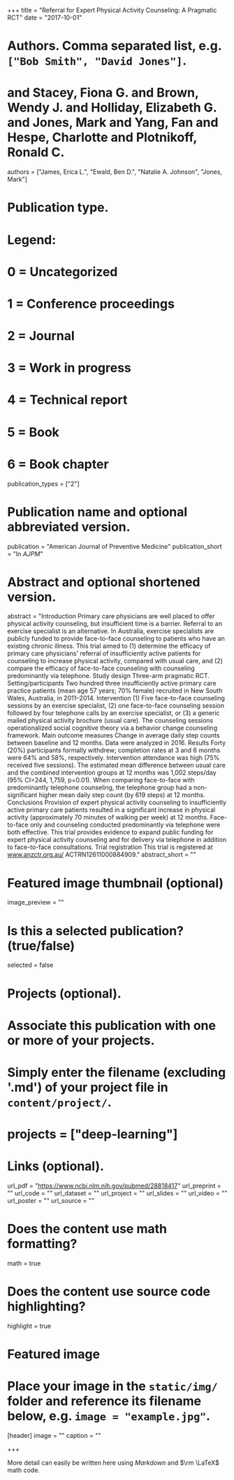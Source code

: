+++
title = "Referral for Expert Physical Activity Counseling: A Pragmatic RCT"
date = "2017-10-01"

# Authors. Comma separated list, e.g. `["Bob Smith", "David Jones"]`.
# and Stacey, Fiona G. and Brown, Wendy J. and Holliday, Elizabeth G. and Jones, Mark and Yang, Fan and Hespe, Charlotte and Plotnikoff, Ronald C.
authors = ["James, Erica L.", "Ewald, Ben D.", "Natalie A. Johnson",  "Jones, Mark"]

# Publication type.
# Legend:
# 0 = Uncategorized
# 1 = Conference proceedings
# 2 = Journal
# 3 = Work in progress
# 4 = Technical report
# 5 = Book
# 6 = Book chapter
publication_types = ["2"]

# Publication name and optional abbreviated version.
publication = "American Journal of Preventive Medicine"
publication_short = "In *AJPM*"

# Abstract and optional shortened version.
abstract = "Introduction Primary care physicians are well placed to offer physical activity counseling, but insufficient time is a barrier. Referral to an exercise specialist is an alternative. In Australia, exercise specialists are publicly funded to provide face-to-face counseling to patients who have an existing chronic illness. This trial aimed to (1) determine the efficacy of primary care physicians' referral of insufficiently active patients for counseling to increase physical activity, compared with usual care, and (2) compare the efficacy of face-to-face counseling with counseling predominantly via telephone. Study design Three-arm pragmatic RCT. Setting/participants Two hundred three insufficiently active primary care practice patients (mean age 57 years; 70% female) recruited in New South Wales, Australia, in 2011–2014. Intervention (1) Five face-to-face counseling sessions by an exercise specialist, (2) one face-to-face counseling session followed by four telephone calls by an exercise specialist, or (3) a generic mailed physical activity brochure (usual care). The counseling sessions operationalized social cognitive theory via a behavior change counseling framework. Main outcome measures Change in average daily step counts between baseline and 12 months. Data were analyzed in 2016. Results Forty (20%) participants formally withdrew; completion rates at 3 and 6 months were 64% and 58%, respectively. Intervention attendance was high (75% received five sessions). The estimated mean difference between usual care and the combined intervention groups at 12 months was 1,002 steps/day (95% CI=244, 1,759, p=0.01). When comparing face-to-face with predominantly telephone counseling, the telephone group had a non-significant higher mean daily step count (by 619 steps) at 12 months. Conclusions Provision of expert physical activity counseling to insufficiently active primary care patients resulted in a significant increase in physical activity (approximately 70 minutes of walking per week) at 12 months. Face-to-face only and counseling conducted predominantly via telephone were both effective. This trial provides evidence to expand public funding for expert physical activity counseling and for delivery via telephone in addition to face-to-face consultations. Trial registration This trial is registered at www.anzctr.org.au/ ACTRN12611000884909."
abstract_short = ""

# Featured image thumbnail (optional)
image_preview = ""

# Is this a selected publication? (true/false)
selected = false

# Projects (optional).
#   Associate this publication with one or more of your projects.
#   Simply enter the filename (excluding '.md') of your project file in `content/project/`.
# projects = ["deep-learning"]

# Links (optional).
url_pdf = "https://www.ncbi.nlm.nih.gov/pubmed/28818417"
url_preprint = ""
url_code = ""
url_dataset = ""
url_project = ""
url_slides = ""
url_video = ""
url_poster = ""
url_source = ""

# Does the content use math formatting?
math = true

# Does the content use source code highlighting?
highlight = true

# Featured image
# Place your image in the `static/img/` folder and reference its filename below, e.g. `image = "example.jpg"`.
[header]
image = ""
caption = ""

+++

More detail can easily be written here using *Markdown* and $\rm \LaTeX$ math code.
